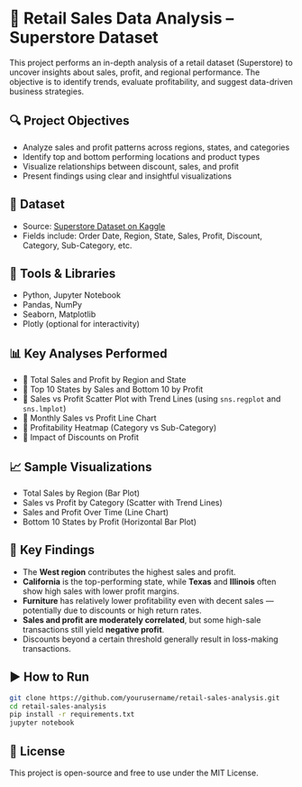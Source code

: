 
# 🛒 Retail Sales Data Analysis – Superstore Dataset

This project performs an in-depth analysis of a retail dataset (Superstore) to uncover insights about sales, profit, and regional performance. The objective is to identify trends, evaluate profitability, and suggest data-driven business strategies.

## 🔍 Project Objectives

- Analyze sales and profit patterns across regions, states, and categories
- Identify top and bottom performing locations and product types
- Visualize relationships between discount, sales, and profit
- Present findings using clear and insightful visualizations

## 📁 Dataset

- Source: [Superstore Dataset on Kaggle](https://www.kaggle.com/datasets/vivek468/superstore-dataset-final)
- Fields include: Order Date, Region, State, Sales, Profit, Discount, Category, Sub-Category, etc.

## 🧰 Tools & Libraries

- Python, Jupyter Notebook
- Pandas, NumPy
- Seaborn, Matplotlib
- Plotly (optional for interactivity)

## 📊 Key Analyses Performed

- 📌 Total Sales and Profit by Region and State
- 📌 Top 10 States by Sales and Bottom 10 by Profit
- 📌 Sales vs Profit Scatter Plot with Trend Lines (using `sns.regplot` and `sns.lmplot`)
- 📌 Monthly Sales vs Profit Line Chart
- 📌 Profitability Heatmap (Category vs Sub-Category)
- 📌 Impact of Discounts on Profit

## 📈 Sample Visualizations

- Total Sales by Region (Bar Plot)
- Sales vs Profit by Category (Scatter with Trend Lines)
- Sales and Profit Over Time (Line Chart)
- Bottom 10 States by Profit (Horizontal Bar Plot)

## 📌 Key Findings

- The **West region** contributes the highest sales and profit.
- **California** is the top-performing state, while **Texas** and **Illinois** often show high sales with lower profit margins.
- **Furniture** has relatively lower profitability even with decent sales — potentially due to discounts or high return rates.
- **Sales and profit are moderately correlated**, but some high-sale transactions still yield **negative profit**.
- Discounts beyond a certain threshold generally result in loss-making transactions.

## ▶️ How to Run

```bash
git clone https://github.com/yourusername/retail-sales-analysis.git
cd retail-sales-analysis
pip install -r requirements.txt
jupyter notebook
```

## 📜 License

This project is open-source and free to use under the MIT License.
